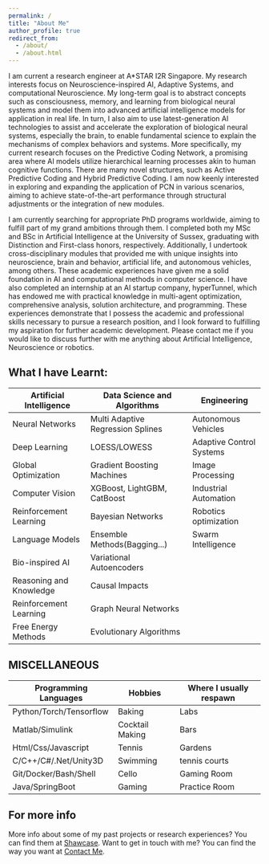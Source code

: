```yaml
---
permalink: /
title: "About Me"
author_profile: true
redirect_from: 
  - /about/
  - /about.html
---
```


I am current a research engineer at A*STAR I2R Singapore. My research interests focus on Neuroscience-inspired AI, Adaptive Systems, and computational Neuroscience. My long-term goal is to abstract concepts such as consciousness, memory, and learning from biological neural systems and model them into advanced artificial intelligence models for application in real life. In turn, I also aim to use latest-generation AI technologies to assist and accelerate the exploration of biological neural systems, especially the brain, to enable fundamental science to explain the mechanisms of complex behaviors and systems. More specifically, my current research focuses on the Predictive Coding Network, a promising area where AI models utilize hierarchical learning processes akin to human cognitive functions. There are many novel structures, such as Active Predictive Coding and Hybrid Predictive Coding. I am now keenly interested in exploring and expanding the application of PCN in various scenarios, aiming to achieve state-of-the-art performance through structural adjustments or the integration of new modules.


I am currently searching for appropriate PhD programs worldwide, aiming to fulfill part of my grand ambitions through them. I completed both my MSc and BSc in Artificial Intelligence at the University of Sussex, graduating with Distinction and First-class honors, respectively. Additionally, I undertook cross-disciplinary modules that provided me with unique insights into neuroscience, brain and behavior, artificial life, and autonomous vehicles, among others. These academic experiences have given me a solid foundation in AI and computational methods in computer science. I have also completed an internship at an AI startup company, hyperTunnel, which has endowed me with practical knowledge in multi-agent optimization, comprehensive analysis, solution architecture, and programming. These experiences demonstrate that I possess the academic and professional skills necessary to pursue a research position, and I look forward to fulfilling my aspiration for further academic development. Please contact me if you would like to discuss further with me anything about Artificial Intelligence, Neuroscience or robotics.

What I have Learnt:
------

| Artificial Intelligence | Data Science and Algorithms       | Engineering               |
| --------                | --------                          | --------                  |
| Neural Networks         | Multi Adaptive Regression Splines | Autonomous Vehicles       |
| Deep Learning           | LOESS/LOWESS                      | Adaptive Control Systems  |
| Global Optimization     | Gradient Boosting Machines        | Image Processing          |
| Computer Vision         | XGBoost, LightGBM, CatBoost       | Industrial Automation     |
| Reinforcement Learning  | Bayesian Networks                 | Robotics  optimization    |
| Language Models         | Ensemble Methods(Bagging...)      | Swarm Intelligence        |
| Bio-inspired AI         | Variational Autoencoders          |                           |
| Reasoning and Knowledge | Causal Impacts                    |                           |
| Reinforcement Learning  | Graph Neural Networks             |                           |
| Free Energy Methods     | Evolutionary Algorithms           |                           |

MISCELLANEOUS
------

| Programming Languages  | Hobbies          | Where I usually respawn     |
| --------               | --------         | --------                    |
| Python/Torch/Tensorflow| Baking           | Labs                        |
| Matlab/Simulink        | Cocktail Making  | Bars                        |
| Html/Css/Javascript    | Tennis           | Gardens                     |
| C/C++/C#/.Net/Unity3D  | Swimming         | tennis courts               |
| Git/Docker/Bash/Shell  | Cello            | Gaming Room                 |
| Java/SpringBoot        | Gaming           | Practice Room               |

For more info
------
More info about some of my past projects or research experiences? You can find them at [Shawcase](https://dashpulsar.github.io/portfolio/). 
Want to get in touch with me? You can find the way you want at [Contact Me](https://dashpulsar.github.io/teacher/).

